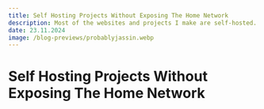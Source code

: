 ```yaml
---
title: Self Hosting Projects Without Exposing The Home Network
description: Most of the websites and projects I make are self-hosted. But how is this done without exposing my home network?
date: 23.11.2024
image: /blog-previews/probablyjassin.webp
---
```


# Self Hosting Projects Without Exposing The Home Network
